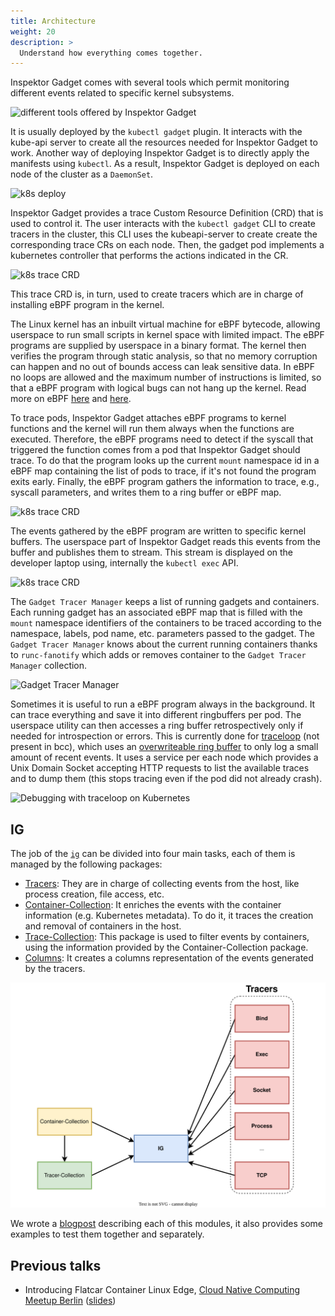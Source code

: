 ```yaml
---
title: Architecture
weight: 20
description: >
  Understand how everything comes together.
---
```


Inspektor Gadget comes with several tools which permit monitoring different
events related to specific kernel subsystems.

![different tools offered by Inspektor Gadget](images/architecture/ebpf.svg)

It is usually deployed by the `kubectl gadget` plugin. It interacts with the
kube-api server to create all the resources needed for Inspektor Gadget to work.
Another way of deploying Inspektor Gadget is to directly apply the manifests
using `kubectl`.
As a result, Inspektor Gadget is deployed on each node of the cluster as a
`DaemonSet`.

![k8s deploy](images/architecture/k8s_deploy.svg)

Inspektor Gadget provides a trace Custom Resource Definition (CRD) that is used
to control it. The user interacts with the `kubectl gadget` CLI to create
tracers in the cluster, this CLI uses the kubeapi-server to create create the
corresponding trace CRs on each node. Then, the gadget pod implements a
kubernetes controller that performs the actions indicated in the CR.

![k8s trace CRD](images/architecture/k8s_trace.svg)

This trace CRD is, in turn, used to create tracers which are in charge of
installing eBPF program in the kernel.

The Linux kernel has an inbuilt virtual machine for eBPF bytecode, allowing
userspace to run small scripts in kernel space with limited impact.
The eBPF programs are supplied by userspace in a binary format. The kernel
then verifies the program through static analysis, so that no memory corruption
can happen and no out of bounds access can leak sensitive data.
In eBPF no loops are allowed and the maximum number of instructions is limited,
so that a eBPF program with logical bugs can not hang up the kernel.
Read more on eBPF [here](https://lwn.net/Articles/740157/) and [here](http://www.brendangregg.com/ebpf.html).

To trace pods, Inspektor Gadget attaches eBPF programs to kernel functions and
the kernel will run them always when the functions are executed. Therefore, the
eBPF programs need to detect if the syscall that triggered the function comes
from a pod that Inspektor Gadget should trace. To do that the program looks up
the current `mount` namespace id in a eBPF map containing the list of pods to
trace, if it's not found the program exits early.
Finally, the eBPF program gathers the information to trace, e.g., syscall
parameters, and writes them to a ring buffer or eBPF map.

![k8s trace CRD](images/architecture/k8s_install.svg)

The events gathered by the eBPF program are written to specific kernel buffers.
The userspace part of Inspektor Gadget reads this events from the buffer and
publishes them to stream.
This stream is displayed on the developer laptop using, internally the
`kubectl exec` API.

![k8s trace CRD](images/architecture/k8s_event.svg)


The `Gadget Tracer Manager` keeps a list of running gadgets and containers.
Each running gadget has an associated eBPF map that is filled with the `mount`
namespace identifiers of the containers to be traced according to the namespace,
labels, pod name, etc. parameters passed to the gadget.
The `Gadget Tracer Manager` knows about the current running containers thanks to
`runc-fanotify` which adds or removes container to the `Gadget Tracer Manager`
collection.

![Gadget Tracer Manager](images/architecture/gadget-tracer-manager.svg)

Sometimes it is useful to run a eBPF program always in the background. It can trace
everything and save it into different ringbuffers per pod.
The userspace utility can then accesses a ring buffer retrospectively only if needed
for introspection or errors. This is currently done for [traceloop](https://github.com/kinvolk/traceloop) (not present in bcc),
which uses an [overwriteable ring buffer](https://lwn.net/Articles/694140/) to only log a small amount of recent events.
It uses a service per each node which provides a Unix Domain Socket accepting HTTP
requests to list the available traces and to dump them (this stops tracing even if the
pod did not already crash).

![Debugging with traceloop on Kubernetes](images/architecture/traceloop.svg)

## IG

The job of the [`ig`](ig.md) can be divided into four main
tasks, each of them is managed by the following packages:
- [Tracers](../pkg/gadgets/): They are in charge of collecting events from the
  host, like process creation, file access, etc.
- [Container-Collection](../pkg/container-collection/): It enriches the events
  with the container information (e.g. Kubernetes metadata). To do it, it traces
  the creation and removal of containers in the host.
- [Trace-Collection](../pkg/tracer-collection/): This package is used to filter
  events by containers, using the information provided by the
  Container-Collection package.
- [Columns](../pkg/columns/): It creates a columns representation of the events
  generated by the tracers.

<p align="center">
  <img src="images/architecture/ig.svg">
</p>

We wrote a
[blogpost](https://www.inspektor-gadget.io/blog/2022/09/using-inspektor-gadget-from-golang-applications/)
describing each of this modules, it also provides some examples to test them
together and separately.

## Previous talks

- Introducing Flatcar Container Linux Edge, [Cloud Native Computing Meetup Berlin](https://www.meetup.com/Cloud-Native-Computing-Berlin/events/260143677/) ([slides](https://docs.google.com/presentation/d/1YF7R2b9HHYrcdpz2BuBznpISuVVZsXZEwD8a6SJoDwQ/edit))
